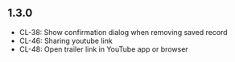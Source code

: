 ## 1.3.0
* CL-38: Show confirmation dialog when removing saved record
* CL-46: Sharing youtube link
* CL-48: Open trailer link in YouTube app or browser